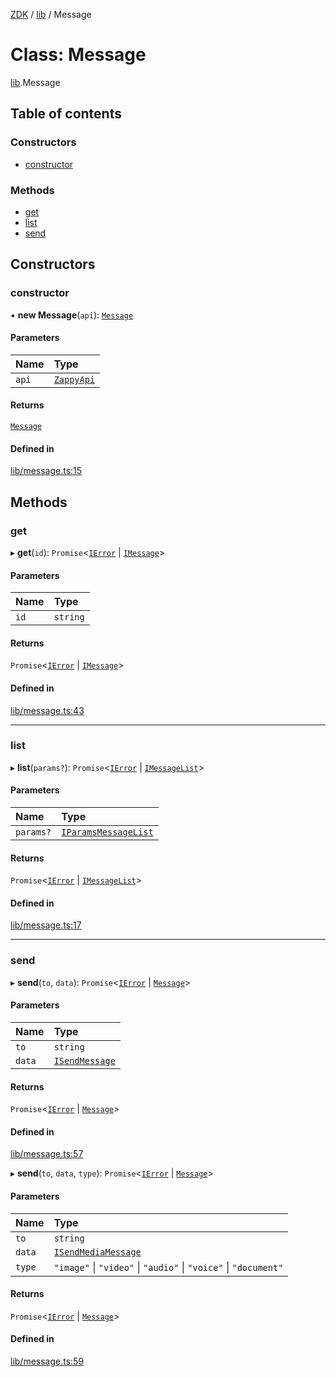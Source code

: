 [ZDK](../README.md) / [lib](../modules/lib.md) / Message

# Class: Message

[lib](../modules/lib.md).Message

## Table of contents

### Constructors

- [constructor](lib.Message.md#constructor)

### Methods

- [get](lib.Message.md#get)
- [list](lib.Message.md#list)
- [send](lib.Message.md#send)

## Constructors

### constructor

• **new Message**(`api`): [`Message`](lib.Message.md)

#### Parameters

| Name | Type |
| :------ | :------ |
| `api` | [`ZappyApi`](index.ZappyApi.md) |

#### Returns

[`Message`](lib.Message.md)

#### Defined in

[lib/message.ts:15](https://github.com/innovtech-developers/zdk/blob/6a76e78c508b6f3ff70b928b5924e5ccba332fad/src/lib/message.ts#L15)

## Methods

### get

▸ **get**(`id`): `Promise`\<[`IError`](../interfaces/index.IError.md) \| [`IMessage`](../interfaces/index.IMessage.md)\>

#### Parameters

| Name | Type |
| :------ | :------ |
| `id` | `string` |

#### Returns

`Promise`\<[`IError`](../interfaces/index.IError.md) \| [`IMessage`](../interfaces/index.IMessage.md)\>

#### Defined in

[lib/message.ts:43](https://github.com/innovtech-developers/zdk/blob/6a76e78c508b6f3ff70b928b5924e5ccba332fad/src/lib/message.ts#L43)

___

### list

▸ **list**(`params?`): `Promise`\<[`IError`](../interfaces/index.IError.md) \| [`IMessageList`](../interfaces/index.IMessageList.md)\>

#### Parameters

| Name | Type |
| :------ | :------ |
| `params?` | [`IParamsMessageList`](../interfaces/index.IParamsMessageList.md) |

#### Returns

`Promise`\<[`IError`](../interfaces/index.IError.md) \| [`IMessageList`](../interfaces/index.IMessageList.md)\>

#### Defined in

[lib/message.ts:17](https://github.com/innovtech-developers/zdk/blob/6a76e78c508b6f3ff70b928b5924e5ccba332fad/src/lib/message.ts#L17)

___

### send

▸ **send**(`to`, `data`): `Promise`\<[`IError`](../interfaces/index.IError.md) \| [`Message`](lib.Message.md)\>

#### Parameters

| Name | Type |
| :------ | :------ |
| `to` | `string` |
| `data` | [`ISendMessage`](../interfaces/index.ISendMessage.md) |

#### Returns

`Promise`\<[`IError`](../interfaces/index.IError.md) \| [`Message`](lib.Message.md)\>

#### Defined in

[lib/message.ts:57](https://github.com/innovtech-developers/zdk/blob/6a76e78c508b6f3ff70b928b5924e5ccba332fad/src/lib/message.ts#L57)

▸ **send**(`to`, `data`, `type`): `Promise`\<[`IError`](../interfaces/index.IError.md) \| [`Message`](lib.Message.md)\>

#### Parameters

| Name | Type |
| :------ | :------ |
| `to` | `string` |
| `data` | [`ISendMediaMessage`](../interfaces/index.ISendMediaMessage.md) |
| `type` | ``"image"`` \| ``"video"`` \| ``"audio"`` \| ``"voice"`` \| ``"document"`` |

#### Returns

`Promise`\<[`IError`](../interfaces/index.IError.md) \| [`Message`](lib.Message.md)\>

#### Defined in

[lib/message.ts:59](https://github.com/innovtech-developers/zdk/blob/6a76e78c508b6f3ff70b928b5924e5ccba332fad/src/lib/message.ts#L59)
